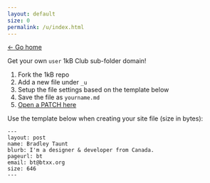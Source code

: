 ```yaml
---
layout: default
size: 0
permalink: /u/index.html
---
```


[&larr; Go home](/)

Get your own `user` 1kB Club sub-folder domain!

1. Fork the 1kB repo
2. Add a new file under `_u`
3. Setup the file settings based on the template below
4. Save the file as `yourname.md`
5. [Open a PATCH here](mailto:1kb-club@patches.btxx.org)

Use the template below when creating your site file (size in bytes):

```
---
layout: post
name: Bradley Taunt
blurb: I'm a designer & developer from Canada.
pageurl: bt
email: bt@btxx.org
size: 646
---
```
